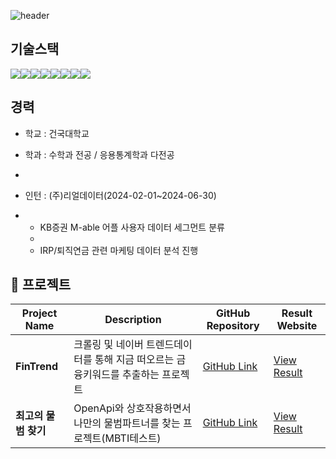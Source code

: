![header](https://capsule-render.vercel.app/api?type=waving&color=auto&height=300&section=header&text=Welcome&fontSize=90&animation=fadeIn&fontAlignY=38&desc=rse112's%20GitHub%20Profile&descAlignY=51&descAlign=62)


## 기술스택
<div style="display: flex; align-items: center;">
  <img src="https://img.shields.io/badge/Python-3776AB?style=for-the-badge&logo=Python&logoColor=white">
  <img src="https://img.shields.io/badge/Github-181717?style=for-the-badge&logo=Github&logoColor=white">
  <img src="https://img.shields.io/badge/Teradata-F37440?style=for-the-badge&logo=Teradata&logoColor=white">
  <img src="https://img.shields.io/badge/MYSQL-4479A1?style=for-the-badge&logo=MYSQL&logoColor=white">
  <img src="https://img.shields.io/badge/Tensorflow-FF6F00?style=for-the-badge&logo=tensorflow&logoColor=white">
  <img src="https://img.shields.io/badge/R-276DC3?style=for-the-badge&logo=R&logoColor=white">
  <img src="https://img.shields.io/badge/Django-092E203?style=for-the-badge&logo=Django&logoColor=white">
  <img src="https://img.shields.io/badge/Streamlit-FF4B4B?style=for-the-badge&logo=Streamlit&logoColor=white">
</div>

## 경력

* 학교 : 건국대학교

* 학과 : 수학과 전공 / 응용통계학과 다전공
* 
* 인턴 : (주)리얼데이터(2024-02-01~2024-06-30)
* 
  - KB증권 M-able 어플 사용자 데이터 세그먼트 분류
  - 
  - IRP/퇴직연금 관련 마케팅 데이터 분석 진행

## 📝 프로젝트
| Project Name          | Description                                      | GitHub Repository                                | Result Website                            |
|-----------------------|--------------------------------------------------|--------------------------------------------------|-------------------------------------------|
| **FinTrend**         | 크롤링 및 네이버 트렌드데이터를 통해 지금 떠오르는 금융키워드를 추출하는 프로젝트 | [GitHub Link](https://github.com/rse112/FinTrendX) | [View Result](https://trendkey-7a41071967af.herokuapp.com/) |
| **최고의 물범 찾기**         | OpenApi와 상호작용하면서 나만의 물범파트너를 찾는 프로젝트(MBTI테스트)  | [GitHub Link](https://github.com/rse112/SealMatch) | [View Result](https://704fcb40.bestpartnerseal.pages.dev/) |

<!--
**rse112/rse112** is a ✨ _special_ ✨ repository because its `README.md` (this file) appears on your GitHub profile.



Here are some ideas to get you started:

- 🔭 I’m currently working on ...
- 🌱 I’m currently learning ...
- 👯 I’m looking to collaborate on ...
- 🤔 I’m looking for help with ...
- 💬 Ask me about ...
- 📫 How to reach me: ...
- 😄 Pronouns: ...
- ⚡ Fun fact: ...
-->
